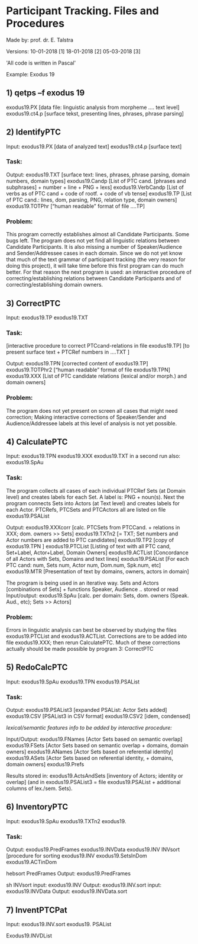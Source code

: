 # Participant Tracking. Files and ProceduresMade by: prof. dr. E. Talstra

Versions:
10-01-2018 [1]
18-01-2018 [2]
05-03-2018 [3]
'All code is written in Pascal'Example: Exodus 19## 1) qetps –f exodus 19exodus19.PX		        [data file: linguistic analysis from morpheme …. text level]exodus19.ct4.p		[surface tekst, presenting lines, phrases, phrase parsing]## 2) IdentifyPTC

Input:
exodus19.PX [data of analyzed text]
exodus19.ct4.p [surface text]### Task:
Output:exodus19.TXT		[surface text: lines, phrases, phrase parsing, domain numbers, domain types]exodus19.Candp		[List of PTC cand. [phrases and subphrases] + number + line + PNG + lexs]exodus19.VerbCandp 	[List of verbs as of PTC cand + code of rootf. + code of vb tense]exodus19.TP		        [List of PTC cand.: lines, dom, parsing, PNG, relation type, domain owners]exodus19.TOTPhr		[“human readable” format of file ….TP]### Problem:
This program correctly establishes almost all Candidate Participants. Some bugs left. The program does not yet find all linguistic relations between Candidate Participants. It is also missing a number of Speaker/Audience and Sender/Addressee cases in each domain. Since we do not yet know that much of the text grammar of participant tracking (the very reason for doing this project), it will take time before this first program can do much better. For that reason the next program is used: an interactive procedure of correcting/establishing relations between Candidate Participants and of correcting/establishing domain owners.## 3) CorrectPTC

Input:
exodus19.TPexodus19.TXT### Task:

[interactive procedure to correct PTCcand-relations in file exodus19.TP][to present surface text + PTCRef numbers in ….TXT ]
Output:exodus19.TPN		[corrected content of exodus19.TP]exodus19.TOTPhr2	[“human readable” format of file exodus19.TPN]exodus19.XXX		[List of PTC candidate relations (lexical and/or morph.) and domain owners]### Problem:The program does not yet present on screen all cases that might need correction;Making interactive corrections of Speaker/Sender and Audience/Addressee labels at this level of analysis is not yet possible.## 4) CalculatePTC

Input:
exodus19.TPNexodus19.XXXexodus19.TXTin a second run also: exodus19.SpAu
### Task:
The program collects all cases of each individual PTCRef Sets (at Domain level) and creates labels for each Set. A label is:  PNG + noun(s).Next the program connects Sets into Actors (at Text level) and creates labels for each Actor.PTCRefs, PTCSets and PTCActors all are listed on file exodus19.PSAListOutput:exodus19.XXXcorr	        [calc. PTCSets from PTCCand. + relations in XXX; dom. owners >> Sets]exodus19.TXTn2		[= TXT; Set numbers and Actor numbers are added to PTC candidates]exodus19.TP2		[copy of exodus19.TPN  ]exodus19.PTCList        	[Listing of text with all PTC cand, Set+Label, Actor+Label, Domain Owners]exodus19.ACTList    	[Concordance of all Actors with Sets, Domains and text lines]exodus19.PSAList        [For each PTC cand: num, Sets num, Actor num, Dom.num, Spk.num, etc]exodus19.MTR		[Presentation of text by domains, owners, actors in domain]The program is being used in an iterative way.Sets and Actors 	        [combinations of Sets] + functions Speaker, Audience .. stored or readInput/output:exodus19.SpAu 		[calc. per domain: Sets, dom. owners (Speak. Aud., etc); Sets >> Actors]### Problem:
Errors in linguistic analysis can best be observed by studying the files exodus19.PTCList and exodus19.ACTList. Corrections are to be added into file exodus19.XXX; then rerun CalculatePTC.Much of these corrections actually should be made possible by program 3: CorrectPTC## 5) RedoCalcPTC

Input:
exodus19.SpAu
exodus19.TPNexodus19.PSAList
### Task:
Output:exodus19.PSAList3	[expanded PSAList: Actor Sets added]exodus19.CSV		[PSAList3 in CSV format]exodus19.CSV2		[idem, condensed]
*lexical/semantic features info to be added by interactive procedure:*
Input/Output:        exodus19.FNames	[Actor Sets based on semantic overlap]        exodus19.FSets	        [Actor Sets based on semantic overlap + domains, domain owners]        exodus19.ANames	[Actor Sets based on referential identity]        exodus19.ASets	        [Actor Sets based on referential identity, + domains, domain owners]        exodus19.Prefs
        Results stored in:        exodus19.ActsAndSets    [inventory of Actors; identity or overlap]        (and in exodus19.PSAList3 = file exodus19.PSAList  + additional columns of lex./sem. Sets).## 6) InventoryPTC

Input:
exodus19.SpAuexodus19.TXTn2exodus19.
### Task:
Output:exodus19.PredFramesexodus19.INVDataexodus19.INVINVsort		[procedure for sorting exodus19.INVexodus19.SetsInDomexodus19.ACTinDomhebsort PredFrames 		Output: exodus19.PredFrames
sh INVsort        input:		exodus19.INV		    Output: exodus19.INV.sort        input:		exodus19.INVData	    Output: exodus19.INVData.sort## 7) InventPTCPat

Input:
exodus19.INV.sort
exodus19. PSAListExodus19.INVDList